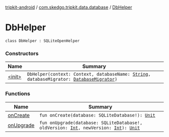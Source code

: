 [tripkit-android](../../index.md) / [com.skedgo.tripkit.data.database](../index.md) / [DbHelper](./index.md)

# DbHelper

`class DbHelper : SQLiteOpenHelper`

### Constructors

| Name | Summary |
|---|---|
| [&lt;init&gt;](-init-.md) | `DbHelper(context: Context, databaseName: `[`String`](https://kotlinlang.org/api/latest/jvm/stdlib/kotlin/-string/index.html)`, databaseMigrator: `[`DatabaseMigrator`](../-database-migrator/index.md)`)` |

### Functions

| Name | Summary |
|---|---|
| [onCreate](on-create.md) | `fun onCreate(database: SQLiteDatabase!): `[`Unit`](https://kotlinlang.org/api/latest/jvm/stdlib/kotlin/-unit/index.html) |
| [onUpgrade](on-upgrade.md) | `fun onUpgrade(database: SQLiteDatabase!, oldVersion: `[`Int`](https://kotlinlang.org/api/latest/jvm/stdlib/kotlin/-int/index.html)`, newVersion: `[`Int`](https://kotlinlang.org/api/latest/jvm/stdlib/kotlin/-int/index.html)`): `[`Unit`](https://kotlinlang.org/api/latest/jvm/stdlib/kotlin/-unit/index.html) |
